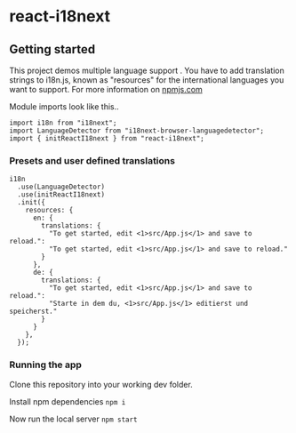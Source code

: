 # react-i18next

## Getting started

This project demos multiple language support .
You have to add translation strings to i18n.js, known as "resources" for the international languages you want to support.
For more information on [npmjs.com](https://www.npmjs.com/package/react-i18next)

Module imports look like this..

```
import i18n from "i18next";
import LanguageDetector from "i18next-browser-languagedetector";
import { initReactI18next } from "react-i18next";
```

### Presets and user defined translations

```
i18n
  .use(LanguageDetector)
  .use(initReactI18next)
  .init({
    resources: {
      en: {
        translations: {
          "To get started, edit <1>src/App.js</1> and save to reload.":
          "To get started, edit <1>src/App.js</1> and save to reload."
        }
      },
      de: {
        translations: {
          "To get started, edit <1>src/App.js</1> and save to reload.":
          "Starte in dem du, <1>src/App.js</1> editierst und speicherst."
        }
      }
    },
  });
```

### Running the app

Clone this repository into your working dev folder.

Install npm dependencies
`npm i`

Now run the local server
`npm start`
